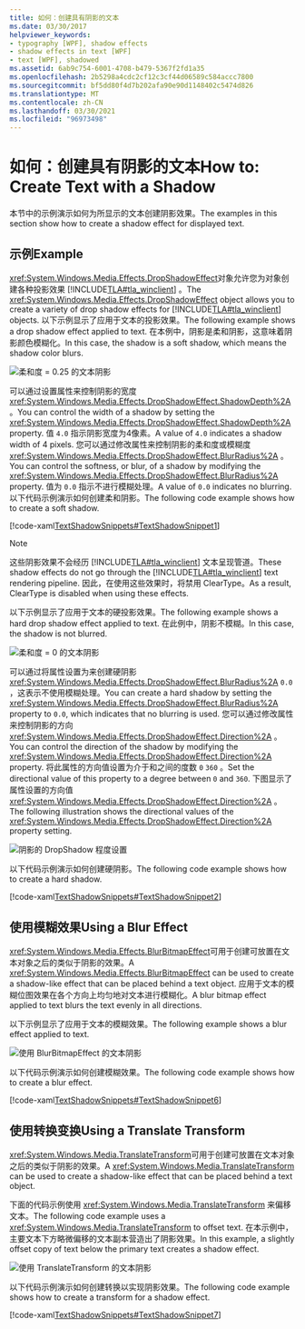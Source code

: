 ```yaml
---
title: 如何：创建具有阴影的文本
ms.date: 03/30/2017
helpviewer_keywords:
- typography [WPF], shadow effects
- shadow effects in text [WPF]
- text [WPF], shadowed
ms.assetid: 6ab9c754-6001-4708-b479-5367f2fd1a35
ms.openlocfilehash: 2b5298a4cdc2cf12c3cf44d06589c584accc7800
ms.sourcegitcommit: bf5dd80f4d7b202afa90e90d1148402c5474d826
ms.translationtype: MT
ms.contentlocale: zh-CN
ms.lasthandoff: 03/30/2021
ms.locfileid: "96973498"
---
```

# <a name="how-to-create-text-with-a-shadow"></a><span data-ttu-id="8c8e6-102">如何：创建具有阴影的文本</span><span class="sxs-lookup"><span data-stu-id="8c8e6-102">How to: Create Text with a Shadow</span></span>
<span data-ttu-id="8c8e6-103">本节中的示例演示如何为所显示的文本创建阴影效果。</span><span class="sxs-lookup"><span data-stu-id="8c8e6-103">The examples in this section show how to create a shadow effect for displayed text.</span></span>  
  
## <a name="example"></a><span data-ttu-id="8c8e6-104">示例</span><span class="sxs-lookup"><span data-stu-id="8c8e6-104">Example</span></span>  
 <span data-ttu-id="8c8e6-105"><xref:System.Windows.Media.Effects.DropShadowEffect>对象允许您为对象创建各种投影效果 [!INCLUDE[TLA#tla_winclient](../../../includes/tlasharptla-winclient-md.md)] 。</span><span class="sxs-lookup"><span data-stu-id="8c8e6-105">The <xref:System.Windows.Media.Effects.DropShadowEffect> object allows you to create a variety of drop shadow effects for [!INCLUDE[TLA#tla_winclient](../../../includes/tlasharptla-winclient-md.md)] objects.</span></span> <span data-ttu-id="8c8e6-106">以下示例显示了应用于文本的投影效果。</span><span class="sxs-lookup"><span data-stu-id="8c8e6-106">The following example shows a drop shadow effect applied to text.</span></span> <span data-ttu-id="8c8e6-107">在本例中，阴影是柔和阴影，这意味着阴影颜色模糊化。</span><span class="sxs-lookup"><span data-stu-id="8c8e6-107">In this case, the shadow is a soft shadow, which means the shadow color blurs.</span></span>  
  
 ![柔和度 &#61; 0.25 的文本阴影](./media/how-to-create-text-with-a-shadow/drop-shadow-text-effect.jpg)
  
 <span data-ttu-id="8c8e6-109">可以通过设置属性来控制阴影的宽度 <xref:System.Windows.Media.Effects.DropShadowEffect.ShadowDepth%2A> 。</span><span class="sxs-lookup"><span data-stu-id="8c8e6-109">You can control the width of a shadow by setting the <xref:System.Windows.Media.Effects.DropShadowEffect.ShadowDepth%2A> property.</span></span> <span data-ttu-id="8c8e6-110">值 `4.0` 指示阴影宽度为4像素。</span><span class="sxs-lookup"><span data-stu-id="8c8e6-110">A value of `4.0` indicates a shadow width of 4 pixels.</span></span> <span data-ttu-id="8c8e6-111">您可以通过修改属性来控制阴影的柔和度或模糊度 <xref:System.Windows.Media.Effects.DropShadowEffect.BlurRadius%2A> 。</span><span class="sxs-lookup"><span data-stu-id="8c8e6-111">You can control the softness, or blur, of a shadow by modifying the <xref:System.Windows.Media.Effects.DropShadowEffect.BlurRadius%2A> property.</span></span> <span data-ttu-id="8c8e6-112">值为 `0.0` 指示不进行模糊处理。</span><span class="sxs-lookup"><span data-stu-id="8c8e6-112">A value of `0.0` indicates no blurring.</span></span> <span data-ttu-id="8c8e6-113">以下代码示例演示如何创建柔和阴影。</span><span class="sxs-lookup"><span data-stu-id="8c8e6-113">The following code example shows how to create a soft shadow.</span></span>  
  
 [!code-xaml[TextShadowSnippets#TextShadowSnippet1](~/samples/snippets/csharp/VS_Snippets_Wpf/TextShadowSnippets/CS/SingleShadows.xaml#textshadowsnippet1)]  
  
> [!NOTE]
> <span data-ttu-id="8c8e6-114">这些阴影效果不会经历 [!INCLUDE[TLA#tla_winclient](../../../includes/tlasharptla-winclient-md.md)] 文本呈现管道。</span><span class="sxs-lookup"><span data-stu-id="8c8e6-114">These shadow effects do not go through the [!INCLUDE[TLA#tla_winclient](../../../includes/tlasharptla-winclient-md.md)] text rendering pipeline.</span></span> <span data-ttu-id="8c8e6-115">因此，在使用这些效果时，将禁用 ClearType。</span><span class="sxs-lookup"><span data-stu-id="8c8e6-115">As a result, ClearType is disabled when using these effects.</span></span>  
  
 <span data-ttu-id="8c8e6-116">以下示例显示了应用于文本的硬投影效果。</span><span class="sxs-lookup"><span data-stu-id="8c8e6-116">The following example shows a hard drop shadow effect applied to text.</span></span> <span data-ttu-id="8c8e6-117">在此例中，阴影不模糊。</span><span class="sxs-lookup"><span data-stu-id="8c8e6-117">In this case, the shadow is not blurred.</span></span>  
  
 ![柔和度 &#61; 0 的文本阴影](./media/how-to-create-text-with-a-shadow/text-shadow-softness.jpg)
  
 <span data-ttu-id="8c8e6-119">可以通过将属性设置为来创建硬阴影 <xref:System.Windows.Media.Effects.DropShadowEffect.BlurRadius%2A> `0.0` ，这表示不使用模糊处理。</span><span class="sxs-lookup"><span data-stu-id="8c8e6-119">You can create a hard shadow by setting the <xref:System.Windows.Media.Effects.DropShadowEffect.BlurRadius%2A> property to `0.0`, which indicates that no blurring is used.</span></span> <span data-ttu-id="8c8e6-120">您可以通过修改属性来控制阴影的方向 <xref:System.Windows.Media.Effects.DropShadowEffect.Direction%2A> 。</span><span class="sxs-lookup"><span data-stu-id="8c8e6-120">You can control the direction of the shadow by modifying the <xref:System.Windows.Media.Effects.DropShadowEffect.Direction%2A> property.</span></span> <span data-ttu-id="8c8e6-121">将此属性的方向值设置为介于和之间的度数 `0` `360` 。</span><span class="sxs-lookup"><span data-stu-id="8c8e6-121">Set the directional value of this property to a degree between `0` and `360`.</span></span> <span data-ttu-id="8c8e6-122">下图显示了属性设置的方向值 <xref:System.Windows.Media.Effects.DropShadowEffect.Direction%2A> 。</span><span class="sxs-lookup"><span data-stu-id="8c8e6-122">The following illustration shows the directional values of the <xref:System.Windows.Media.Effects.DropShadowEffect.Direction%2A> property setting.</span></span>  
  
 ![阴影的 DropShadow 程度设置](./media/how-to-create-text-with-a-shadow/drop-shadow-degree-setting.png)
  
 <span data-ttu-id="8c8e6-124">以下代码示例演示如何创建硬阴影。</span><span class="sxs-lookup"><span data-stu-id="8c8e6-124">The following code example shows how to create a hard shadow.</span></span>  
  
 [!code-xaml[TextShadowSnippets#TextShadowSnippet2](~/samples/snippets/csharp/VS_Snippets_Wpf/TextShadowSnippets/CS/SingleShadows.xaml#textshadowsnippet2)]  
  
## <a name="using-a-blur-effect"></a><span data-ttu-id="8c8e6-125">使用模糊效果</span><span class="sxs-lookup"><span data-stu-id="8c8e6-125">Using a Blur Effect</span></span>  
 <span data-ttu-id="8c8e6-126"><xref:System.Windows.Media.Effects.BlurBitmapEffect>可用于创建可放置在文本对象之后的类似于阴影的效果。</span><span class="sxs-lookup"><span data-stu-id="8c8e6-126">A <xref:System.Windows.Media.Effects.BlurBitmapEffect> can be used to create a shadow-like effect that can be placed behind a text object.</span></span> <span data-ttu-id="8c8e6-127">应用于文本的模糊位图效果在各个方向上均匀地对文本进行模糊化。</span><span class="sxs-lookup"><span data-stu-id="8c8e6-127">A blur bitmap effect applied to text blurs the text evenly in all directions.</span></span>  
  
 <span data-ttu-id="8c8e6-128">以下示例显示了应用于文本的模糊效果。</span><span class="sxs-lookup"><span data-stu-id="8c8e6-128">The following example shows a blur effect applied to text.</span></span>  
  
 ![使用 BlurBitmapEffect 的文本阴影](./media/how-to-create-text-with-a-shadow/text-shadow-blur-effect.jpg)  
  
 <span data-ttu-id="8c8e6-130">以下代码示例演示如何创建模糊效果。</span><span class="sxs-lookup"><span data-stu-id="8c8e6-130">The following code example shows how to create a blur effect.</span></span>  
  
 [!code-xaml[TextShadowSnippets#TextShadowSnippet6](~/samples/snippets/csharp/VS_Snippets_Wpf/TextShadowSnippets/CS/BlurShadows.xaml#textshadowsnippet6)]  
  
## <a name="using-a-translate-transform"></a><span data-ttu-id="8c8e6-131">使用转换变换</span><span class="sxs-lookup"><span data-stu-id="8c8e6-131">Using a Translate Transform</span></span>  
 <span data-ttu-id="8c8e6-132"><xref:System.Windows.Media.TranslateTransform>可用于创建可放置在文本对象之后的类似于阴影的效果。</span><span class="sxs-lookup"><span data-stu-id="8c8e6-132">A <xref:System.Windows.Media.TranslateTransform> can be used to create a shadow-like effect that can be placed behind a text object.</span></span>  
  
 <span data-ttu-id="8c8e6-133">下面的代码示例使用 <xref:System.Windows.Media.TranslateTransform> 来偏移文本。</span><span class="sxs-lookup"><span data-stu-id="8c8e6-133">The following code example uses a <xref:System.Windows.Media.TranslateTransform> to offset text.</span></span> <span data-ttu-id="8c8e6-134">在本示例中，主要文本下方略微偏移的文本副本营造出了阴影效果。</span><span class="sxs-lookup"><span data-stu-id="8c8e6-134">In this example, a slightly offset copy of text below the primary text creates a shadow effect.</span></span>  
  
 ![使用 TranslateTransform 的文本阴影](./media/how-to-create-text-with-a-shadow/text-transform-shadow-effect.jpg)
  
 <span data-ttu-id="8c8e6-136">以下代码示例演示如何创建转换以实现阴影效果。</span><span class="sxs-lookup"><span data-stu-id="8c8e6-136">The following code example shows how to create a transform for a shadow effect.</span></span>  
  
 [!code-xaml[TextShadowSnippets#TextShadowSnippet7](~/samples/snippets/csharp/VS_Snippets_Wpf/TextShadowSnippets/CS/TransformShadows.xaml#textshadowsnippet7)]
